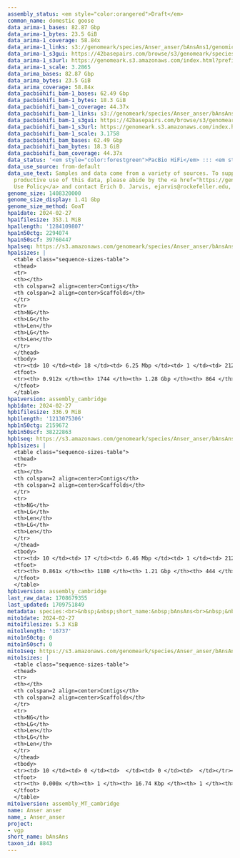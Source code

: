 ```yaml
---
assembly_status: <em style="color:orangered">Draft</em>
common_name: domestic goose
data_arima-1_bases: 82.87 Gbp
data_arima-1_bytes: 23.5 GiB
data_arima-1_coverage: 58.84x
data_arima-1_links: s3://genomeark/species/Anser_anser/bAnsAns1/genomic_data/arima/<br>
data_arima-1_s3gui: https://42basepairs.com/browse/s3/genomeark/species/Anser_anser/bAnsAns1/genomic_data/arima/
data_arima-1_s3url: https://genomeark.s3.amazonaws.com/index.html?prefix=species/Anser_anser/bAnsAns1/genomic_data/arima/
data_arima-1_scale: 3.2865
data_arima_bases: 82.87 Gbp
data_arima_bytes: 23.5 GiB
data_arima_coverage: 58.84x
data_pacbiohifi_bam-1_bases: 62.49 Gbp
data_pacbiohifi_bam-1_bytes: 18.3 GiB
data_pacbiohifi_bam-1_coverage: 44.37x
data_pacbiohifi_bam-1_links: s3://genomeark/species/Anser_anser/bAnsAns1/genomic_data/pacbio_hifi/<br>
data_pacbiohifi_bam-1_s3gui: https://42basepairs.com/browse/s3/genomeark/species/Anser_anser/bAnsAns1/genomic_data/pacbio_hifi/
data_pacbiohifi_bam-1_s3url: https://genomeark.s3.amazonaws.com/index.html?prefix=species/Anser_anser/bAnsAns1/genomic_data/pacbio_hifi/
data_pacbiohifi_bam-1_scale: 3.1758
data_pacbiohifi_bam_bases: 62.49 Gbp
data_pacbiohifi_bam_bytes: 18.3 GiB
data_pacbiohifi_bam_coverage: 44.37x
data_status: '<em style="color:forestgreen">PacBio HiFi</em> ::: <em style="color:forestgreen">Arima</em>'
data_use_source: from-default
data_use_text: Samples and data come from a variety of sources. To support fair and
  productive use of this data, please abide by the <a href="https://genome10k.soe.ucsc.edu/data-use-policies/">Data
  Use Policy</a> and contact Erich D. Jarvis, ejarvis@rockefeller.edu, with any questions.
genome_size: 1408320000
genome_size_display: 1.41 Gbp
genome_size_method: GoaT
hpa1date: 2024-02-27
hpa1filesize: 353.1 MiB
hpa1length: '1284109807'
hpa1n50ctg: 2294074
hpa1n50scf: 39760447
hpa1seq: https://s3.amazonaws.com/genomeark/species/Anser_anser/bAnsAns1/assembly_cambridge/bAnsAns1.hap1.asm.20240227.fasta.gz
hpa1sizes: |
  <table class="sequence-sizes-table">
  <thead>
  <tr>
  <th></th>
  <th colspan=2 align=center>Contigs</th>
  <th colspan=2 align=center>Scaffolds</th>
  </tr>
  <tr>
  <th>NG</th>
  <th>LG</th>
  <th>Len</th>
  <th>LG</th>
  <th>Len</th>
  </tr>
  </thead>
  <tbody>
  <tr><td> 10 </td><td> 18 </td><td> 6.25 Mbp </td><td> 1 </td><td> 212.33 Mbp </td></tr><tr><td> 20 </td><td> 44 </td><td> 4.85 Mbp </td><td> 2 </td><td> 160.61 Mbp </td></tr><tr><td> 30 </td><td> 76 </td><td> 3.86 Mbp </td><td> 3 </td><td> 124.10 Mbp </td></tr><tr><td> 40 </td><td> 116 </td><td> 3.09 Mbp </td><td> 4 </td><td> 78.97 Mbp </td></tr><tr style="background-color:#cccccc;"><td> 50 </td><td> 167 </td><td style="background-color:#88ff88;"> 2.29 Mbp </td><td> 7 </td><td style="background-color:#88ff88;"> 39.76 Mbp </td></tr><tr><td> 60 </td><td> 238 </td><td> 1.70 Mbp </td><td> 11 </td><td> 25.03 Mbp </td></tr><tr><td> 70 </td><td> 345 </td><td> 1.08 Mbp </td><td> 18 </td><td> 18.98 Mbp </td></tr><tr><td> 80 </td><td> 521 </td><td> 0.58 Mbp </td><td> 29 </td><td> 7.84 Mbp </td></tr><tr><td> 90 </td><td> 1186 </td><td> 60.84 Kbp </td><td> 362 </td><td> 82.00 Kbp </td></tr><tr><td> 100 </td><td> 0 </td><td>  </td><td> 0 </td><td>  </td></tr></tbody>
  <tfoot>
  <tr><th> 0.912x </th><th> 1744 </th><th> 1.28 Gbp </th><th> 864 </th><th> 1.28 Gbp </th></tr>
  </tfoot>
  </table>
hpa1version: assembly_cambridge
hpb1date: 2024-02-27
hpb1filesize: 336.9 MiB
hpb1length: '1213075306'
hpb1n50ctg: 2159672
hpb1n50scf: 38222863
hpb1seq: https://s3.amazonaws.com/genomeark/species/Anser_anser/bAnsAns1/assembly_cambridge/bAnsAns1.hap2.asm.20240227.fasta.gz
hpb1sizes: |
  <table class="sequence-sizes-table">
  <thead>
  <tr>
  <th></th>
  <th colspan=2 align=center>Contigs</th>
  <th colspan=2 align=center>Scaffolds</th>
  </tr>
  <tr>
  <th>NG</th>
  <th>LG</th>
  <th>Len</th>
  <th>LG</th>
  <th>Len</th>
  </tr>
  </thead>
  <tbody>
  <tr><td> 10 </td><td> 17 </td><td> 6.46 Mbp </td><td> 1 </td><td> 212.70 Mbp </td></tr><tr><td> 20 </td><td> 44 </td><td> 4.63 Mbp </td><td> 2 </td><td> 160.33 Mbp </td></tr><tr><td> 30 </td><td> 79 </td><td> 3.63 Mbp </td><td> 3 </td><td> 123.55 Mbp </td></tr><tr><td> 40 </td><td> 122 </td><td> 2.86 Mbp </td><td> 4 </td><td> 79.41 Mbp </td></tr><tr style="background-color:#cccccc;"><td> 50 </td><td> 180 </td><td style="background-color:#88ff88;"> 2.16 Mbp </td><td> 7 </td><td style="background-color:#88ff88;"> 38.22 Mbp </td></tr><tr><td> 60 </td><td> 256 </td><td> 1.60 Mbp </td><td> 12 </td><td> 23.30 Mbp </td></tr><tr><td> 70 </td><td> 366 </td><td> 1.04 Mbp </td><td> 19 </td><td> 15.75 Mbp </td></tr><tr><td> 80 </td><td> 573 </td><td> 416.83 Kbp </td><td> 52 </td><td> 1.49 Mbp </td></tr><tr><td> 90 </td><td> 0 </td><td>  </td><td> 0 </td><td>  </td></tr><tr><td> 100 </td><td> 0 </td><td>  </td><td> 0 </td><td>  </td></tr></tbody>
  <tfoot>
  <tr><th> 0.861x </th><th> 1180 </th><th> 1.21 Gbp </th><th> 444 </th><th> 1.21 Gbp </th></tr>
  </tfoot>
  </table>
hpb1version: assembly_cambridge
last_raw_data: 1708679355
last_updated: 1709751849
metadata: species:<br>&nbsp;&nbsp;short_name:&nbsp;bAnsAns<br>&nbsp;&nbsp;name:&nbsp;Anser&nbsp;anser<br>&nbsp;&nbsp;taxon_id:&nbsp;8843<br>&nbsp;&nbsp;common_name:&nbsp;domestic&nbsp;goose<br>&nbsp;&nbsp;order:<br>&nbsp;&nbsp;&nbsp;&nbsp;name:&nbsp;Anseriformes<br>&nbsp;&nbsp;family:<br>&nbsp;&nbsp;&nbsp;&nbsp;name:&nbsp;Anatidae<br>&nbsp;&nbsp;individuals:<br>&nbsp;&nbsp;&nbsp;&nbsp;-&nbsp;short_name:&nbsp;bAnsAns1<br>&nbsp;&nbsp;&nbsp;&nbsp;&nbsp;&nbsp;biosample_id:&nbsp;SAMEA113398854<br>&nbsp;&nbsp;&nbsp;&nbsp;&nbsp;&nbsp;sex:&nbsp;female<br>&nbsp;&nbsp;genome_size:&nbsp;1408320000<br>&nbsp;&nbsp;genome_size_method:&nbsp;GoaT<br>&nbsp;&nbsp;project:&nbsp;[&nbsp;vgp&nbsp;]<br>
mito1date: 2024-02-27
mito1filesize: 5.3 KiB
mito1length: '16737'
mito1n50ctg: 0
mito1n50scf: 0
mito1seq: https://s3.amazonaws.com/genomeark/species/Anser_anser/bAnsAns1/assembly_MT_cambridge/bAnsAns1.MT.20240227.fasta.gz
mito1sizes: |
  <table class="sequence-sizes-table">
  <thead>
  <tr>
  <th></th>
  <th colspan=2 align=center>Contigs</th>
  <th colspan=2 align=center>Scaffolds</th>
  </tr>
  <tr>
  <th>NG</th>
  <th>LG</th>
  <th>Len</th>
  <th>LG</th>
  <th>Len</th>
  </tr>
  </thead>
  <tbody>
  <tr><td> 10 </td><td> 0 </td><td>  </td><td> 0 </td><td>  </td></tr><tr><td> 20 </td><td> 0 </td><td>  </td><td> 0 </td><td>  </td></tr><tr><td> 30 </td><td> 0 </td><td>  </td><td> 0 </td><td>  </td></tr><tr><td> 40 </td><td> 0 </td><td>  </td><td> 0 </td><td>  </td></tr><tr style="background-color:#cccccc;"><td> 50 </td><td> 0 </td><td style="background-color:#ff8888;">  </td><td> 0 </td><td style="background-color:#ff8888;">  </td></tr><tr><td> 60 </td><td> 0 </td><td>  </td><td> 0 </td><td>  </td></tr><tr><td> 70 </td><td> 0 </td><td>  </td><td> 0 </td><td>  </td></tr><tr><td> 80 </td><td> 0 </td><td>  </td><td> 0 </td><td>  </td></tr><tr><td> 90 </td><td> 0 </td><td>  </td><td> 0 </td><td>  </td></tr><tr><td> 100 </td><td> 0 </td><td>  </td><td> 0 </td><td>  </td></tr></tbody>
  <tfoot>
  <tr><th> 0.000x </th><th> 1 </th><th> 16.74 Kbp </th><th> 1 </th><th> 16.74 Kbp </th></tr>
  </tfoot>
  </table>
mito1version: assembly_MT_cambridge
name: Anser anser
name_: Anser_anser
project:
- vgp
short_name: bAnsAns
taxon_id: 8843
---
```

